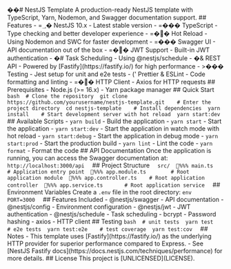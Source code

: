 ��#   N e s t J S   T e m p l a t e         A   p r o d u c t i o n - r e a d y   N e s t J S   t e m p l a t e   w i t h   T y p e S c r i p t ,   Y a r n ,   N o d e m o n ,   a n d   S w a g g e r   d o c u m e n t a t i o n   s u p p o r t .         # #   F e a t u r e s   
     -   =؀�  * * N e s t J S   1 0 . x * *   -   L a t e s t   s t a b l e   v e r s i o n     -   =���  * * T y p e S c r i p t * *   -   T y p e   c h e c k i n g   a n d   b e t t e r   d e v e l o p e r   e x p e r i e n c e     -   =��  * * H o t   R e l o a d * * 
 -   U s i n g   N o d e m o n   a n d   S W C   f o r   f a s t e r   d e v e l o p m e n t     -   =���  * * S w a g g e r   U I * *   -   A P I   d o c u m e n t a t i o n   o u t   o f   t h e   b o x     -   =��  * * J W T   S u p p o r t * *   -   B u i l t - i n 
 J W T   a u t h e n t i c a t i o n     -   �#  * * T a s k   S c h e d u l i n g * *   -   U s i n g   @ n e s t j s / s c h e d u l e     -   �&  * * R E S T   A P I * *   -   P o w e r e d   b y   [ F a s t i f y ] ( h t t p s : / / f a s t i f y . i o / )   f o r 
 h i g h   p e r f o r m a n c e     -   >���  * * T e s t i n g * *   -   J e s t   s e t u p   f o r   u n i t   a n d   e 2 e   t e s t s     -   ('  * * P r e t t i e r   &   E S L i n t * *   -   C o d e   f o r m a t t i n g   a n d   l i n t i n g     -   =��
 * * H T T P   C l i e n t * *   -   A x i o s   f o r   H T T P   r e q u e s t s         # #   P r e r e q u i s i t e s         -   N o d e . j s   ( > =   1 6 . x )     -   Y a r n   p a c k a g e   m a n a g e r         # #   Q u i c k   S t a r t       
 ` ` ` b a s h     #   C l o n e   t h e   r e p o s i t o r y     g i t   c l o n e   h t t p s : / / g i t h u b . c o m / y o u r u s e r n a m e / n e s t j s - t e m p l a t e . g i t         #   E n t e r   t h e   p r o j e c t   d i r e c t o r y     c d   n e s t j s - t e m p l a t e         #   I n s t a l l   d e p e n d e n c i e s     y a r n   i n s t a l l         #   S t a r t   d e v e l o p m e n t   s e r v e r   w i t h   h o t   r e l o a d     y a r n   s t a r t : d e v     ` ` ` 
       # #   A v a i l a b l e   S c r i p t s         -   ` y a r n   b u i l d `   -   B u i l d   t h e   a p p l i c a t i o n     -   ` y a r n   s t a r t `   -   S t a r t   t h e   a p p l i c a t i o n     -   ` y a r n   s t a r t : d e v `   -   S t a r t   t h e 
 a p p l i c a t i o n   i n   w a t c h   m o d e   w i t h   h o t   r e l o a d     -   ` y a r n   s t a r t : d e b u g `   -   S t a r t   t h e   a p p l i c a t i o n   i n   d e b u g   m o d e     -   ` y a r n   s t a r t : p r o d `   -   S t a r t   t h e 
 p r o d u c t i o n   b u i l d     -   ` y a r n   l i n t `   -   L i n t   t h e   c o d e     -   ` y a r n   f o r m a t `   -   F o r m a t   t h e   c o d e         # #   A P I   D o c u m e n t a t i o n         O n c e   t h e   a p p l i c a t i o n   i s 
 r u n n i n g ,   y o u   c a n   a c c e s s   t h e   S w a g g e r   d o c u m e n t a t i o n   a t :         ` ` `     h t t p : / / l o c a l h o s t : 3 0 0 0 / a p i     ` ` `         # #   P r o j e c t   S t r u c t u r e       
 ` ` `     s r c /     % % %  m a i n . t s                             #   A p p l i c a t i o n   e n t r y   p o i n t     % % %  a p p . m o d u l e . t s                 #   R o o t   a p p l i c a t i o n   m o d u l e     % % %  a p p . c o n t r o l l e r . t s         #   R o o t   a p p l i c a t i o n   c o n t r o l l e r     % % %  a p p . s e r v i c e . t s               #   R o o t   a p p l i c a t i o n   s e r v i c e     ` ` ` 
       # #   E n v i r o n m e n t   V a r i a b l e s         C r e a t e   a   ` . e n v `   f i l e   i n   t h e   r o o t   d i r e c t o r y :         ` ` ` e n v     P O R T = 3 0 0 0     ` ` `         # #   F e a t u r e s   I n c l u d e d         - 
 * * @ n e s t j s / s w a g g e r * *   -   A P I   d o c u m e n t a t i o n     -   * * @ n e s t j s / c o n f i g * *   -   E n v i r o n m e n t   c o n f i g u r a t i o n     -   * * @ n e s t j s / j w t * *   -   J W T   a u t h e n t i c a t i o n     - 
 * * @ n e s t j s / s c h e d u l e * *   -   T a s k   s c h e d u l i n g     -   * * b c r y p t * *   -   P a s s w o r d   h a s h i n g     -   * * a x i o s * *   -   H T T P   c l i e n t         # #   T e s t i n g       
 ` ` ` b a s h     #   u n i t   t e s t s     y a r n   t e s t         #   e 2 e   t e s t s     y a r n   t e s t : e 2 e         #   t e s t   c o v e r a g e     y a r n   t e s t : c o v     ` ` `         # #   N o t e s         -   T h i s   t e m p l a t e   u s e s 
 [ F a s t i f y ] ( h t t p s : / / f a s t i f y . i o / )   a s   t h e   u n d e r l y i n g   H T T P   p r o v i d e r   f o r   s u p e r i o r   p e r f o r m a n c e   c o m p a r e d   t o   E x p r e s s .     -   S e e   [ N e s t J S   F a s t i f y 
 d o c s ] ( h t t p s : / / d o c s . n e s t j s . c o m / t e c h n i q u e s / p e r f o r m a n c e )   f o r   m o r e   d e t a i l s .         # #   L i c e n s e         T h i s   p r o j e c t   i s   [ U N L I C E N S E D ] ( L I C E N S E ) . 
